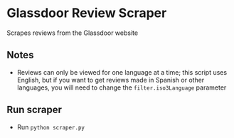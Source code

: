 # Glassdoor Review Scraper

Scrapes reviews from the Glassdoor website

## Notes

- Reviews can only be viewed for one language at a time; this script uses English, but if you want to get reviews made in Spanish or other languages, you will need to change the `filter.iso3Language` parameter

## Run scraper

- Run `python scraper.py`